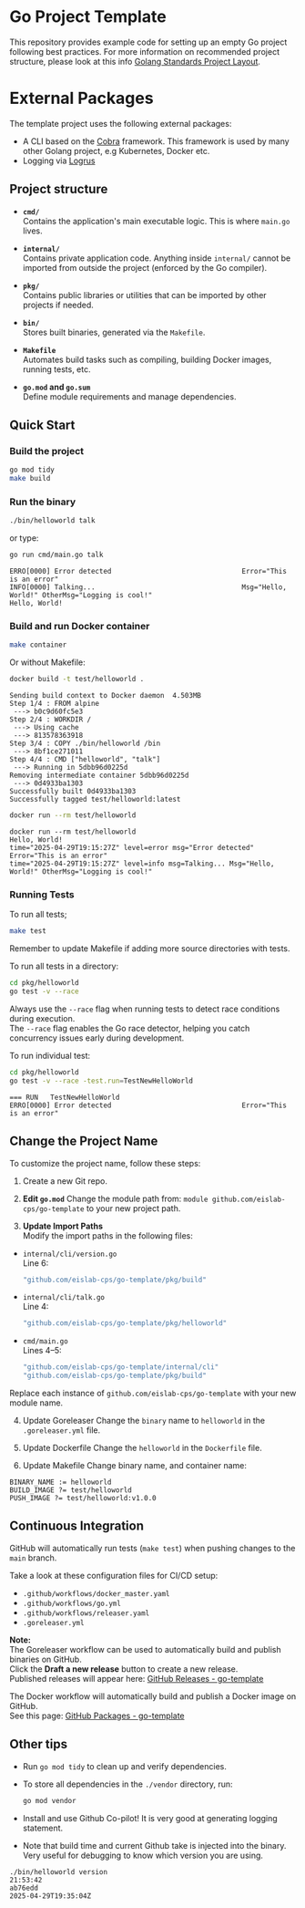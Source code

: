 # Go Project Template

This repository provides example code for setting up an empty Go project following best practices.
For more information on recommended project structure, please look at this info [Golang Standards Project Layout](https://github.com/golang-standards/project-layout).

# External Packages
The template project uses the following external packages:
- A CLI based on the [Cobra](https://github.com/spf13/cobra) framework. This framework is used by many other Golang project, e.g Kubernetes, Docker etc.
- Logging via [Logrus](https://github.com/sirupsen/logrus)

## Project structure 
- **`cmd/`**  
  Contains the application's main executable logic. This is where `main.go` lives.

- **`internal/`**  
  Contains private application code. Anything inside `internal/` cannot be imported from outside the project (enforced by the Go compiler).

- **`pkg/`**  
  Contains public libraries or utilities that can be imported by other projects if needed.

- **`bin/`**  
  Stores built binaries, generated via the `Makefile`.

- **`Makefile`**  
  Automates build tasks such as compiling, building Docker images, running tests, etc.

- **`go.mod` and `go.sum`**  
  Define module requirements and manage dependencies.

##  Quick Start
### Build the project
```bash
go mod tidy
make build
```

### Run the binary
```bash
./bin/helloworld talk
```

or type:
```bash
go run cmd/main.go talk
```

```console
ERRO[0000] Error detected                                Error="This is an error"
INFO[0000] Talking...                                    Msg="Hello, World!" OtherMsg="Logging is cool!"
Hello, World!
```


### Build and run Docker container
```bash
make container
```

Or without Makefile: 

```bash
docker build -t test/helloworld .
```

```console
Sending build context to Docker daemon  4.503MB
Step 1/4 : FROM alpine
 ---> b0c9d60fc5e3
Step 2/4 : WORKDIR /
 ---> Using cache
 ---> 813578363918
Step 3/4 : COPY ./bin/helloworld /bin
 ---> 8bf1ce271011
Step 4/4 : CMD ["helloworld", "talk"]
 ---> Running in 5dbb96d0225d
Removing intermediate container 5dbb96d0225d
 ---> 0d4933ba1303
Successfully built 0d4933ba1303
Successfully tagged test/helloworld:latest
```

```bash
docker run --rm test/helloworld
```

```console
docker run --rm test/helloworld
Hello, World!
time="2025-04-29T19:15:27Z" level=error msg="Error detected" Error="This is an error"
time="2025-04-29T19:15:27Z" level=info msg=Talking... Msg="Hello, World!" OtherMsg="Logging is cool!"
```

### Running Tests
To run all tests;
```bash
make test 
```

Remember to update Makefile if adding more source directories with tests.

To run all tests in a directory:
```bash
cd pkg/helloworld
go test -v --race
```

Always use the `--race` flag when running tests to detect race conditions during execution.  
The `--race` flag enables the Go race detector, helping you catch concurrency issues early during development.

To run individual test:
```bash
cd pkg/helloworld
go test -v --race -test.run=TestNewHelloWorld
```

```console
=== RUN   TestNewHelloWorld
ERRO[0000] Error detected                                Error="This is an error"
```

## Change the Project Name
To customize the project name, follow these steps:

1. Create a new Git repo.

2. **Edit `go.mod`** 
   Change the module path from: `module github.com/eislab-cps/go-template` to your new project path.

3. **Update Import Paths**  
Modify the import paths in the following files:

- `internal/cli/version.go`  
  Line 6:
  ```go
  "github.com/eislab-cps/go-template/pkg/build"
  ```

- `internal/cli/talk.go`  
  Line 4:
  ```go
  "github.com/eislab-cps/go-template/pkg/helloworld"
  ```

- `cmd/main.go`  
  Lines 4–5:
  ```go
  "github.com/eislab-cps/go-template/internal/cli"
  "github.com/eislab-cps/go-template/pkg/build"
  ```

Replace each instance of `github.com/eislab-cps/go-template` with your new module name.

4. Update Goreleaser
Change the `binary` name to `helloworld` in the `.goreleaser.yml` file.

5. Update Dockerfile 
Change the `helloworld` in the `Dockerfile` file.

6. Update Makefile
Change binary name, and container name:

```console
BINARY_NAME := helloworld
BUILD_IMAGE ?= test/helloworld
PUSH_IMAGE ?= test/helloworld:v1.0.0
```

## Continuous Integration
GitHub will automatically run tests (`make test`) when pushing changes to the `main` branch.

Take a look at these configuration files for CI/CD setup:

- `.github/workflows/docker_master.yaml`
- `.github/workflows/go.yml`
- `.github/workflows/releaser.yaml`
- `.goreleaser.yml`

**Note:**  
The Goreleaser workflow can be used to automatically build and publish binaries on GitHub.  
Click the **Draft a new release** button to create a new release.  
Published releases will appear here: [GitHub Releases - go-template](https://github.com/eislab-cps/go-template/releases)

The Docker workflow will automatically build and publish a Docker image on GitHub.  
See this page: [GitHub Packages - go-template](https://github.com/eislab-cps/go-template/pkgs/container/go-template)

## Other tips
- Run `go mod tidy` to clean up and verify dependencies.
- To store all dependencies in the `./vendor` directory, run:

  ```sh
  go mod vendor
  ```
- Install and use Github Co-pilot! It is very good at generating logging statement.
- Note that build time and current Github take is injected into the binary. Very useful for debugging to know which version you are using. 

```console
./bin/helloworld version                                                                                                                                                              21:53:42
ab76edd
2025-04-29T19:35:04Z
```

